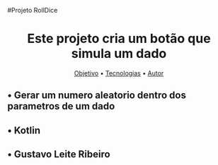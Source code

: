 #Projeto RollDice
<h1 align="center">Este projeto cria um botão que simula um dado</h1>
<p align="center">
 <a href="#objetivo">Objetivo</a> • 
 <a href="#tecnologias">Tecnologias</a> • 
 <a href="#autor">Autor</a>
</p>

<h2 id="Objetivo">• Gerar um numero aleatorio dentro dos parametros de um dado</h2>
<h2 id="Tecnologias">• Kotlin</h2>
<h2 id="Autor">• Gustavo Leite Ribeiro</h2>
